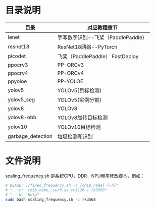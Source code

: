 # 目录说明

| 目录                | 对应教程章节                       |
| ------------------ | --------------------------------- |
| lenet              | 手写数字识别--飞桨（PaddlePaddle）  | 
| resnet18           | ResNet18网络--PyTorch              | 
| picodet            | 飞桨（PaddlePaddle） FastDeploy    | 
| ppocrv3            | PP-ORCv3                        |
| ppocrv4            | PP-ORCv4                        | 
| ppyoloe            | PP-YOLOE                        |
| yolov5             | YOLOv5(目标检测)                 |
| yolov5_seg         | YOLOv5(实例分割)                 |
| yolov8             | YOLOv8                 |
| yolov8-obb         | YOLOv8旋转目标检测                |
| yolov10            | YOLOv10目标检测                 |
| garbage_detection  | 垃圾检测和识别               |


# 文件说明

scaling_frequency.sh 是系统CPU，DDR，NPU频率修改脚本，例如：

```sh
# USAGE: ./fixed_frequency.sh -c {chip_name} [-h]"
# "  -c:  chip_name, such as rv1126 / rk3588"
# "  -h:  Help"
sudo bash scaling_frequency.sh -c rk3568
```